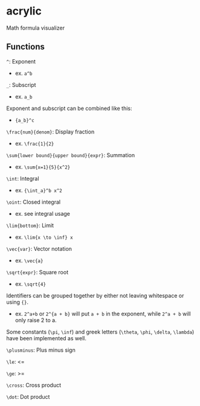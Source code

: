 # acrylic
Math formula visualizer

## Functions
`^`: Exponent
* ex. `a^b`

`_`: Subscript
* ex. `a_b`

Exponent and subscript can be combined like this:
* `{a_b}^c`

`\frac{num}{denom}`: Display fraction
* ex. `\frac{1}{2}`

`\sum{lower bound}{upper bound}{expr}`: Summation
* ex. `\sum{x=1}{5}{x^2}`

`\int`: Integral
* ex. `{\int_a}^b x^2`

`\oint`: Closed integral
* ex. see integral usage

`\lim{bottom}`: Limit
* ex. `\lim{x \to \inf} x`

`\vec{var}`: Vector notation
* ex. `\vec{a}`

`\sqrt{expr}`: Square root
* ex. `\sqrt{4}`

Identifiers can be grouped together by either not leaving whitespace or using `{}`.
* ex. `2^a+b` or `2^{a + b}` will put `a + b` in the exponent, while `2^a + b` will only raise 2 to a.

Some constants (`\pi`, `\inf`) and greek letters (`\theta`, `\phi`, `\delta`, `\lambda`) have been implemented as well.

`\plusminus`: Plus minus sign

`\le`: <=

`\ge`: >=

`\cross`: Cross product

`\dot`: Dot product
